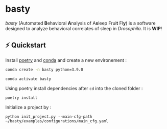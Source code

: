 # basty

*basty* (Automated **B**ehavioral **A**nalysis of A**s**leep Frui**t** Fl**y**) is a software designed to analyze behavioral correlates of sleep in *Drosophila*. It is **WIP**!

## ⚡️ Quickstart

Install [poetry](https://python-poetry.org/docs/) and [conda](https://www.anaconda.com/products/distribution) and create a new environement :
``` bash
conda create -n basty python=3.9.0
```
```
conda activate basty
```
Using poetry install dependencies after ```cd``` into the cloned folder :

```
poetry install
```
Initialize a project by : 
```
python init_project.py --main-cfg-path ~/basty/examples/configurations/main_cfg.yaml
```
